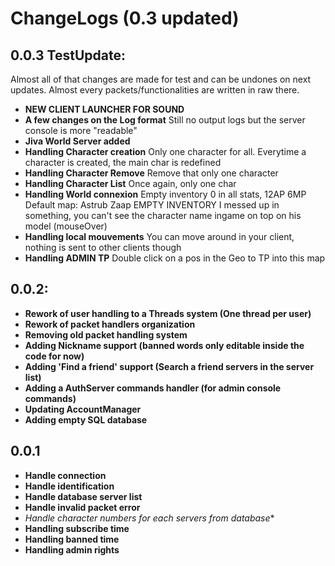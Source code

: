 # ChangeLogs (0.3 updated)
**0.0.3 TestUpdate:**
-----
Almost all of that changes are made for test and can be undones on next updates. 
Almost every packets/functionalities are written in raw there.

* **NEW CLIENT LAUNCHER FOR SOUND**
* **A few changes on the Log format**
  Still no output logs but the server console is more "readable"
* **Jiva World Server added**
* **Handling Character creation**
  Only one character for all. Everytime a character is created, the main char is redefined
* **Handling Character Remove**
  Remove that only one character
* **Handling Character List**
  Once again, only one char
* **Handling World connexion**
  Empty inventory
  0 in all stats, 12AP 6MP
  Default map: Astrub Zaap
  EMPTY INVENTORY
  I messed up in something, you can't see the character name ingame on top on his model (mouseOver)
* **Handling local mouvements**
  You can move around in your client, nothing is sent to other clients though
* **Handling ADMIN TP**
  Double click on a pos in the Geo to TP into this map

**0.0.2:**
-----
* **Rework of user handling to a Threads system (One thread per user)**
* **Rework of packet handlers organization**
* **Removing old packet handling system**
* **Adding Nickname support (banned words only editable inside the code for now)**
* **Adding 'Find a friend' support (Search a friend servers in the server list)**
* **Adding a AuthServer commands handler (for admin console commands)**
* **Updating AccountManager**
* **Adding empty SQL database**

**0.0.1**
-----
* **Handle connection**
* **Handle identification**
* **Handle database server list**
* **Handle invalid packet error**
* **Handle character numbers for each servers from* database**
* **Handling subscribe time**
* **Handling banned time**
* **Handling admin rights**
